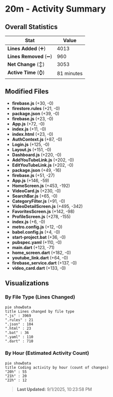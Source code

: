 # 20m - Activity Summary 

## Overall Statistics

| Stat                   | Value                                                             |
| ---------------------- | ----------------------------------------------------------------- |
| **Lines Added** (➕)   | 4013                                          |
| **Lines Removed** (➖) | 960                                        |
| **Net Change** (↕)    | 3053                |
| **Active Time** (⌚)   | 81 minutes |


## Modified Files
- **firebase.js** (+30, -0)
- **firestore.rules** (+21, -0)
- **package.json** (+39, -0)
- **firebase.js** (+23, -0)
- **App.js** (+72, -0)
- **index.js** (+11, -0)
- **index.html** (+23, -0)
- **AuthContext.js** (+87, -0)
- **Login.js** (+125, -0)
- **Layout.js** (+151, -0)
- **Dashboard.js** (+220, -0)
- **AddYouTubeLink.js** (+202, -0)
- **EditYouTubeLink.js** (+202, -0)
- **package.json** (+49, -16)
- **firebase.js** (+51, -27)
- **App.js** (+146, -59)
- **HomeScreen.js** (+453, -192)
- **VideoCard.js** (+230, -0)
- **SearchBar.js** (+65, -0)
- **CategoryFilter.js** (+91, -0)
- **VideoDetailScreen.js** (+495, -342)
- **FavoritesScreen.js** (+142, -98)
- **ProfileScreen.js** (+278, -155)
- **index.js** (+6, -0)
- **metro.config.js** (+12, -0)
- **babel.config.js** (+4, -0)
- **start-project.bat** (+36, -0)
- **pubspec.yaml** (+110, -0)
- **main.dart** (+123, -71)
- **home_screen.dart** (+182, -0)
- **youtube_link.dart** (+64, -0)
- **firebase_service.dart** (+137, -0)
- **video_card.dart** (+133, -0)

## Visualizations

### By File Type (Lines Changed)

```mermaid
pie showData
title Lines changed by file type
".js" : 3969
".rules" : 21
".json" : 104
".html" : 23
".bat" : 36
".yaml" : 110
".dart" : 710
```

### By Hour (Estimated Activity Count)

```mermaid
pie showData
title Coding activity by hour (count of changes)
"20h" : 55
"21h" : 20
"22h" : 12
```


> **Last Updated:** 9/1/2025, 10:23:58 PM